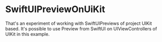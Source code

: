 # SwiftUIPreviewOnUiKit
That's an experiment of working with SwiftUIPreviews of project UIKit based. It's possible to use Preview from SwiftUI on UIViewControllers of UIKit in this example.
